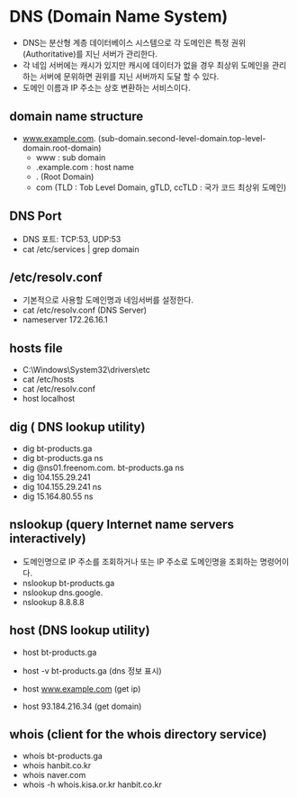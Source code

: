 # DNS (Domain Name System)

- DNS는 분산형 계층 데이터베이스 시스템으로 각 도메인은 특정 권위(Authoritative)를 지닌 서버가 관리한다.
- 각 네임 서버에는 캐시가 있지만 캐시에 데이터가 없을 경우 최상위 도메인을 관리하는 서버에 문위하면 권위를 지닌 서버까지 도달 할 수 있다.
- 도메인 이름과 IP 주소는 상호 변환하는 서비스이다.

## domain name structure

- www.example.com. (sub-domain.second-level-domain.top-level-domain.root-domain)
  - www : sub domain
  - .example.com : host name
  - . (Root Domain)
  - com (TLD : Tob Level Domain, gTLD, ccTLD : 국가 코드 최상위 도메인)

## DNS Port

- DNS 포트: TCP:53, UDP:53
- cat /etc/services | grep domain

## /etc/resolv.conf

- 기본적으로 사용할 도메인명과 네임서버를 설정한다.
- cat /etc/resolv.conf (DNS Server)
- nameserver 172.26.16.1

## hosts file

- C:\Windows\System32\drivers\etc
- cat /etc/hosts
- cat /etc/resolv.conf
- host localhost

## dig ( DNS lookup utility)

- dig bt-products.ga
- dig bt-products.ga ns
- dig @ns01.freenom.com. bt-products.ga ns
- dig 104.155.29.241
- dig 104.155.29.241 ns
- dig 15.164.80.55 ns

## nslookup (query Internet name servers interactively)

- 도메인명으로 IP 주소를 조회하거나 또는 IP 주소로 도메인명을 조회하는 명령어이다.
- nslookup bt-products.ga
- nslookup dns.google.
- nslookup 8.8.8.8

## host (DNS lookup utility)

- host bt-products.ga
- host -v bt-products.ga (dns 정보 표시)

- host www.example.com (get ip)
- host 93.184.216.34 (get domain)

## whois (client for the whois directory service)

- whois bt-products.ga
- whois hanbit.co.kr
- whois naver.com
- whois -h whois.kisa.or.kr hanbit.co.kr
